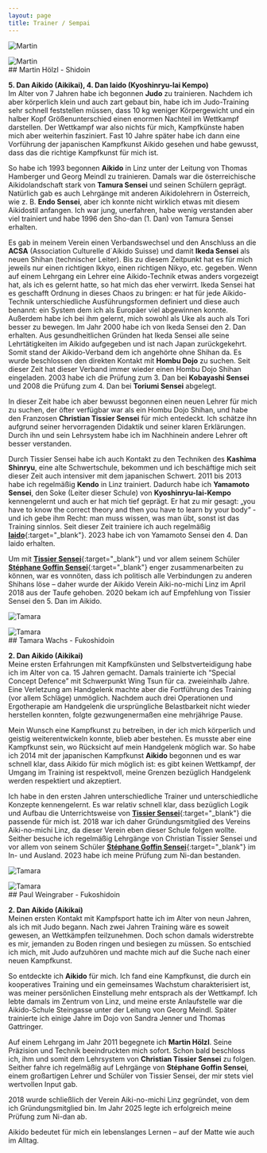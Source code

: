 ```yaml
---
layout: page
title: Trainer / Sempai
---
```



<div class="container block">
<div class="row">
<div class="col">
<img class="imageStyleTrainer" src="{{ site.baseurl }}/images/Martin.jpg" alt="Martin" />
<p></p>
<img class="imageStyleTrainer" src="{{ site.baseurl }}/images/Martin2.jpg" alt="Martin" />
</div>
<div class="col-9" markdown="1">
## Martin Hölzl - Shidoin

**5. Dan Aikido (Aikikai), 4. Dan Iaido (Kyoshinryu-Iai Kempo)**   
Im Alter von 7 Jahren habe ich begonnen **Judo** zu trainieren. Nachdem ich aber körperlich klein und auch zart gebaut bin, habe ich im Judo-Training sehr schnell feststellen müssen, dass 10 kg weniger Körpergewicht und ein halber Kopf Größenunterschied einen enormen Nachteil im Wettkampf darstellen. Der Wettkampf war also nichts für mich, Kampfkünste haben mich aber weiterhin fasziniert. Fast 10 Jahre später habe ich dann eine Vorführung der japanischen Kampfkunst Aikido gesehen und habe gewusst, dass das die richtige Kampfkunst für mich ist.

So habe ich 1993 begonnen **Aikido** in Linz unter der Leitung von Thomas Hamberger und Georg Meindl zu trainieren. Damals war die österreichische Aikidolandschaft stark von **Tamura Sensei** und seinen Schülern geprägt. Natürlich gab es auch Lehrgänge mit anderen Aikidolehrern in Österreich, wie z. B. **Endo Sensei**, aber ich konnte nicht wirklich etwas mit diesem Aikidostil anfangen. Ich war jung, unerfahren, habe wenig verstanden aber viel trainiert und habe 1996 den Sho-dan (1. Dan) von Tamura Sensei erhalten. 

Es gab in meinem Verein einen Verbandswechsel und den Anschluss an die **ACSA** (Association Culturelle d´Aikido Suisse) und damit **Ikeda Sensei** als neuen Shihan (technischer Leiter). Bis zu diesem Zeitpunkt hat es für mich jeweils nur einen richtigen Ikkyo, einen richtigen Nikyo, etc. gegeben. Wenn auf einem Lehrgang ein Lehrer eine Aikido-Technik etwas anders vorgezeigt hat, als ich es gelernt hatte, so hat mich das eher verwirrt. Ikeda Sensei hat es geschafft Ordnung in dieses Chaos zu bringen: er hat für jede Aikido-Technik unterschiedliche Ausführungsformen definiert und diese auch benannt: ein System dem ich als Europäer viel abgewinnen konnte. Außerdem habe ich bei ihm gelernt, mich sowohl als Uke als auch als Tori besser zu bewegen. Im Jahr 2000 habe ich von Ikeda Sensei den 2. Dan erhalten. Aus gesundheitlichen Gründen hat Ikeda Sensei alle seine Lehrtätigkeiten im Aikido aufgegeben und ist nach Japan zurückgekehrt. Somit stand der Aikido-Verband dem ich angehörte ohne Shihan da. Es wurde beschlossen den direkten Kontakt mit **Hombu Dojo** zu suchen. Seit dieser Zeit hat dieser Verband immer wieder einen Hombu Dojo Shihan eingeladen. 2003 habe ich die Prüfung zum 3. Dan bei **Kobayashi Sensei** und 2008 die Prüfung zum 4. Dan bei **Toriumi Sensei** abgelegt.

In dieser Zeit habe ich aber bewusst begonnen einen neuen Lehrer für mich zu suchen, der öfter verfügbar war als ein Hombu Dojo Shihan, und habe den Franzosen **Christian Tissier Sensei** für mich entedeckt. Ich schätze ihn aufgrund seiner hervorragenden Didaktik und seiner klaren Erklärungen. Durch ihn und sein Lehrsystem habe ich im Nachhinein andere Lehrer oft besser verstanden.

Durch Tissier Sensei habe ich auch Kontakt zu den Techniken des **Kashima Shinryu**, eine alte Schwertschule, bekommen und ich beschäftige mich seit dieser Zeit auch intensiver mit dem japanischen Schwert. 2011 bis 2013 habe ich regelmäßig **Kendo** in Linz trainiert. Dadurch  habe ich **Yamamoto Sensei**, den Soke (Leiter dieser Schule) von **Kyoshinryu-Iai-Kempo** kennengelernt und auch er hat mich tief geprägt. Er hat zu mir gesagt: „you have to know the correct theory and then you have to learn by your body“ - und ich gebe ihm Recht: man muss wissen, was man übt, sonst ist das Training sinnlos. Seit dieser Zeit trainiere ich auch regelmäßig [**Iaido**](http://www.kendolinz.org/iaido){:target="_blank"}. 2023 habe ich von Yamamoto Sensei den 4. Dan Iaido erhalten.

Um mit [**Tissier Sensei**](https://www.youtube.com/watch?v=8yjp8YgHqB0){:target="_blank"} und vor allem seinem Schüler [**Stéphane Goffin Sensei**](https://www.youtube.com/watch?v=nt9jrpoq2jU){:target="_blank"} enger zusammenarbeiten zu können, war es vonnöten, dass ich politisch alle Verbindungen zu anderen Shihans löse – daher wurde der Aikido Verein Aiki-no-michi Linz im April 2018 aus der Taufe gehoben. 2020 bekam ich auf Empfehlung von Tissier Sensei den 5. Dan im Aikido.
</div>
</div>

<div class="row">
<div class="col">
<img class="imageStyleTrainer" src="{{ site.baseurl }}/images/Tamara1.jpg" alt="Tamara" />
<p></p>
<img class="imageStyleTrainer" src="{{ site.baseurl }}/images/Tamara2.jpg" alt="Tamara" />
</div>
<div class="col-9" markdown="1">
## Tamara Wachs - Fukoshidoin

**2. Dan Aikido (Aikikai)**   
Meine ersten Erfahrungen mit Kampfkünsten und Selbstverteidigung habe ich im Alter von ca. 15 Jahren gemacht. Damals trainierte ich “Special Concept Defence” mit Schwerpunkt Wing Tsun für ca. zweieinhalb Jahre. Eine Verletzung am Handgelenk machte aber die Fortführung des Training (vor allem Schläge) unmöglich. Nachdem auch drei Operationen und Ergotherapie am Handgelenk die ursprüngliche Belastbarkeit nicht wieder herstellen konnten, folgte gezwungenermaßen eine mehrjährige Pause. 

Mein Wunsch eine Kampfkunst zu betreiben, in der ich mich körperlich und geistig weiterentwickeln konnte, blieb aber bestehen. Es musste aber eine Kampfkunst sein, wo Rücksicht auf mein Handgelenk möglich war. So habe ich 2014 mit der japanischen Kampfkunst **Aikido** begonnen und es war schnell klar, dass Aikido für mich möglich ist: es gibt keinen Wettkampf, der Umgang im Training ist respektvoll, meine Grenzen bezüglich Handgelenk werden respektiert und akzeptiert.

Ich habe in den ersten Jahren unterschiedliche Trainer und unterschiedliche Konzepte kennengelernt. Es war relativ schnell klar, dass bezüglich Logik und Aufbau die Unterrichtsweise von [**Tissier Sensei**](https://www.youtube.com/watch?v=8yjp8YgHqB0){:target="_blank"} die passende für mich ist. 2018 war ich daher Gründungsmitglied des Vereins Aiki-no-michi Linz, da dieser Verein eben dieser Schule folgen wollte. Seither besuche ich regelmäßig Lehrgänge von Christian Tissier Sensei und vor allem von seinem Schüler [**Stéphane Goffin Sensei**](https://www.youtube.com/watch?v=v6zHpNuHkYQ){:target="_blank"} im In- und Ausland. 2023 habe ich meine Prüfung zum Ni-dan bestanden.
</div>
</div>

<div class="row">
<div class="col">
<img class="imageStyleTrainer" src="{{ site.baseurl }}/images/Tamara1.jpg" alt="Tamara" />
<p></p>
<img class="imageStyleTrainer" src="{{ site.baseurl }}/images/Tamara2.jpg" alt="Tamara" />
</div>
<div class="col-9" markdown="1">
## Paul Weingraber - Fukoshidoin

**2. Dan Aikido (Aikikai)**     
Meinen ersten Kontakt mit Kampfsport hatte ich im Alter von neun Jahren, als ich mit Judo begann. Nach zwei Jahren Training wäre es soweit gewesen, an Wettkämpfen teilzunehmen. Doch schon damals widerstrebte es mir, jemanden zu Boden ringen und besiegen zu müssen. So entschied ich mich, mit Judo aufzuhören und machte mich auf die Suche nach einer neuen Kampfkunst.

So entdeckte ich **Aikido** für mich. Ich fand eine Kampfkunst, die durch ein kooperatives Training und ein gemeinsames Wachstum charakterisiert ist, was meiner persönlichen Einstellung mehr entsprach als der Wettkampf. Ich lebte damals im Zentrum von Linz, und meine erste Anlaufstelle war die Aikido-Schule Steingasse unter der Leitung von Georg Meindl. Später trainierte ich einige Jahre im Dojo von Sandra Jenner und Thomas Gattringer.  

Auf einem Lehrgang im Jahr 2011 begegnete ich **Martin Hölzl**. Seine Präzision und Technik beeindruckten mich sofort. Schon bald beschloss ich, ihm und somit dem Lehrsystem von **Christian Tissier Sensei** zu folgen. Seither fahre ich regelmäßig auf Lehrgänge von **Stéphane Goffin Sensei**, einem großartigen Lehrer und Schüler von Tissier Sensei, der mir stets viel wertvollen Input gab.

2018 wurde schließlich der Verein Aiki-no-michi Linz gegründet, von dem ich Gründungsmitglied bin. Im Jahr 2025 legte ich erfolgreich meine Prüfung zum Ni-dan ab.

Aikido bedeutet für mich ein lebenslanges Lernen – auf der Matte wie auch im Alltag.
</div>
